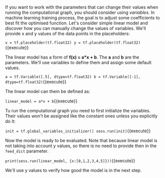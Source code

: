 If you want to work with the parameters that can change their values when running the computational graph, you should consider using *variables*. In machine learning training process, the goal is to adjust some coefficients to best fit the optimised function.
Let's consider simple linear model and discover how you can manually change the values of variables. We'll provide x and y values of the data points in the placeholders:

`x = tf.placeholder(tf.float32)
y = tf.placeholder(tf.float32)`{{execute}}

The linear model has a form of **f(x) = a*x + b**. The **a** and **b** are the parameters. We'll use variables to define them and assign some default values.

`a = tf.Variable([.5], dtype=tf.float32)
b = tf.Variable([-1], dtype=tf.float32)`{{execute}}

The linear model can them be defined as:

`linear_model = a*x + b`{{execute}}

Tu run the computational graph you need to first initialize the variables. Their values won't be assigned like the constant ones unless you explicitly do it:

`init = tf.global_variables_initializer()
sess.run(init)`{{execute}}

Now the model is ready to be evaluated. Note that because linear model is not taking into account y values, so there is no need to provide then in the `feed_dict` parameter.

`print(sess.run(linear_model, {x:[0,1,2,3,4,5]}))`{{execute}}

We'll use y values to verify how good the model is in the next step.

